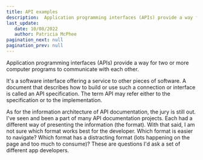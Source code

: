 ```yaml
---
title: API examples
description:  Application programming interfaces (APIs) provide a way for two or more computer programs to communicate with each other. It's a software interface offering a service to other pieces of software.
last_update: 
   date: 10/08/2022
   author: Patricia McPhee
pagination_next: null
pagination_prev: null
---
```


Application programming interfaces (APIs) provide a way for two or more computer programs to communicate with each other. 

It's a software interface offering a service to other pieces of software. A document that describes how to build or use such a connection or interface is called an API specification. The term API may refer either to the specification or to the implementation.

As for the information architecture of API documentation, the jury is still out.  I've seen and been a part of many API documentation projects. Each had a different way of presenting the information (the format). With that said, I am not sure which format works best for the developer. Which format is easier to navigate? Which format has a distracting format (lots happening on the page and too much to consume)? These are questions I'd ask a set of different app developers. 



